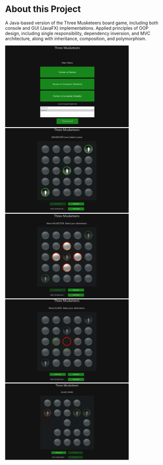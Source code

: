 # About this Project
A Java-based version of the Three Musketeers board game, including both console and GUI (JavaFX) implementations. Applied principles of OOP design, including single responsibility, dependency inversion, and MVC architecture, along with inheritance, composition, and polymorphism.

<p align="">
  <img width="400" src="/images/tm1.png">
  <img width="400" src="/images/tm2.png">
  <img width="400" src="/images/tm3.png">
  <img width="400" src="/images/tm4.png">
  <img width="400" src="/images/tm5.png">
</p>
